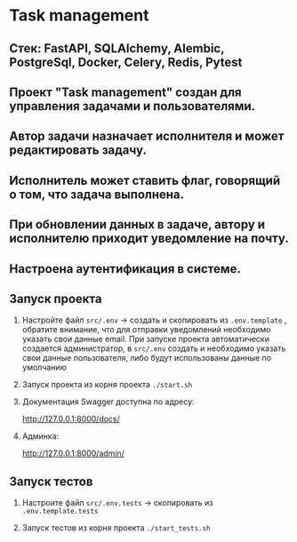 # Task management

## Стек: FastAPI, SQLAlchemy, Alembic, PostgreSql, Docker, Celery, Redis, Pytest

## Проект "Task management" создан для управления задачами и пользователями. 
## Автор задачи назначает исполнителя и может редактировать задачу.
## Исполнитель может ставить флаг, говорящий о том, что задача выполнена.
## При обновлении данных в задаче, автору и исполнителю приходит уведомление на почту.
## Настроена аутентификация в системе.

## Запуск проекта

1. Настройте файл ```src/.env``` -> создать и скопировать из  ```.env.template``` ,
обратите внимание, что для отправки уведомлений необходимо указать свои данные email.
При запуске проекта автоматически создается администратор,
в ```src/.env``` создать и необходимо указать свои данные пользователя,
либо будут использованы данные по умолчанию

2. Запуск проекта из корня проекта ```./start.sh```

3. Документация Swagger доступна по адресу:

    http://127.0.0.1:8000/docs/

4. Админка:
    
     http://127.0.0.1:8000/admin/

## Запуск тестов

1. Настроите файл ```src/.env.tests``` -> скопировать из  ```.env.template.tests```

2. Запуск тестов из корня проекта ```./start_tests.sh```

